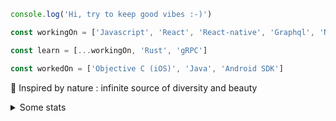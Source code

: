 ```js
console.log('Hi, try to keep good vibes :-)')
```

```js
const workingOn = ['Javascript', 'React', 'React-native', 'Graphql', 'NodeJS']

const learn = [...workingOn, 'Rust', 'gRPC']

const workedOn = ['Objective C (iOS)', 'Java', 'Android SDK']
```

🌌 Inspired by nature : infinite source of diversity and beauty

<details>
  <summary>Some stats</summary>
  <img align="left" src="https://github-readme-stats.vercel.app/api?username=ieschalier&count_private=true&show_icons=true&title_color=43a047&icon_color=43a047&text_color=212121&hide=contribs" />
</details>

